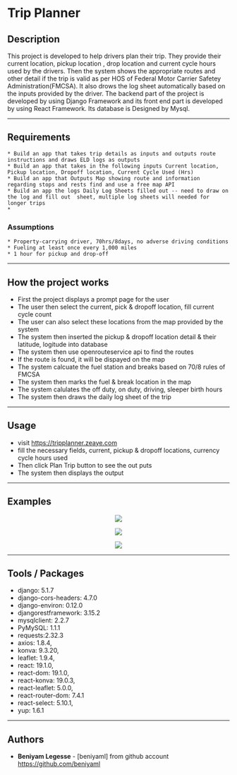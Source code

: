 # Trip Planner

## Description 
  
This project is developed to help drivers plan their trip. They provide their current location, pickup location , drop location and current cycle hours used by the drivers. Then the system shows the appropriate routes and other detail if the trip is valid as per HOS of Federal Motor Carrier Safetey Administration(FMCSA). It also drows the log sheet automatically based on the inputs provided by the driver. The backend part of the project is developed by using Django Framework and its front end part is developed by using React Framework. Its database is Designed by Mysql.

---
## Requirements

    * Build an app that takes trip details as inputs and outputs route instructions and draws ELD logs as outputs
    * Build an app that takes in the following inputs Current location, Pickup location, Dropoff location, Current Cycle Used (Hrs)
    * Build an app that Outputs Map showing route and information regarding stops and rests find and use a free map API
    * Build an app the logs Daily Log Sheets filled out -- need to draw on the log and fill out  sheet, multiple log sheets will needed for longer trips
    * 

### Assumptions

    * Property-carrying driver, 70hrs/8days, no adverse driving conditions
    * Fueling at least once every 1,000 miles
    * 1 hour for pickup and drop-off
---

## How the project works

   * First the project displays a prompt page for the user
   * The user then select the current, pick & dropoff location, fill current cycle count
   * The user can also select these locations from the map provided by the system
   * The system then inserted the pickup & dropoff location detail & their latitude, logitude into database
   * The system then use openrouteservice api to find the routes
   * If the route is found, it will be dispayed on the map
   * The system calcuate the fuel station and breaks based on 70/8 rules of FMCSA
   * The system then marks the fuel & break location in the map
   * The system calulates the off duty, on duty, driving, sleeper birth hours
   * The system then draws the daily log sheet of the trip

---

## Usage

   * visit https://tripplanner.zeaye.com
   * fill the necessary fields, current, pickup & dropoff locations, currency cycle hours used 
   * Then click Plan Trip button to see the out puts
   * The system then displays the output
   
---

## Examples
<p align="center">
    <img src="https://github.com/BeniyamL/tripPlanner/blob/main/prompts.PNG">
</p>
<p align="center">
    <img src="https://github.com/BeniyamL/Maze/blob/main/route.PNG">
</p>
<p align="center">
    <img src="https://github.com/BeniyamL/Maze/blob/main/log-sheet.PNG">
</p>

---

## Tools / Packages

   * django: 5.1.7
   * django-cors-headers: 4.7.0
   * django-environ: 0.12.0
   * djangorestframework: 3.15.2
   * mysqlclient: 2.2.7
   * PyMySQL: 1.1.1
   * requests:2.32.3
   * axios: 1.8.4,
   * konva: 9.3.20,
   * leaflet: 1.9.4,
   * react: 19.1.0,
   * react-dom: 19.1.0,
   * react-konva: 19.0.3,
   * react-leaflet: 5.0.0,
   * react-router-dom: 7.4.1
   * react-select: 5.10.1,
   * yup: 1.6.1 
---

## Authors
* **Beniyam Legesse** - [beniyaml] from github account  https://github.com/beniyaml
